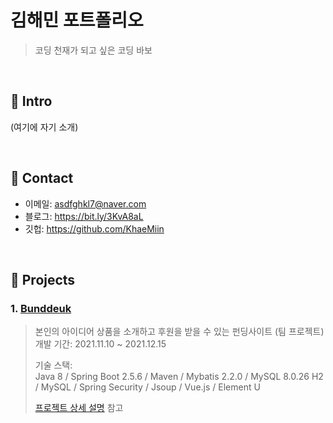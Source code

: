 # 김해민 포트폴리오
>코딩 천재가 되고 싶은 코딩 바보

</br>

## :pushpin: Intro
(여기에 자기 소개)

</br>

## :pushpin: Contact
- 이메일: asdfghkl7@naver.com
- 블로그: https://bit.ly/3KvA8aL
- 깃헙: https://github.com/KhaeMiin

</br>

## :pushpin: Projects
### 1. [Bunddeuk](https://github.com/KhaeMiin/Final_Team_Project)
>본인의 아이디어 상품을 소개하고 후원을 받을 수 있는 펀딩사이트 (팀 프로젝트)  
>개발 기간: 2021.11.10 ~ 2021.12.15  
>  
>기술 스택:  
>Java 8 / Spring Boot 2.5.6 / Maven / Mybatis 2.2.0  / MySQL 8.0.26
>H2 / MySQL / Spring Security / Jsoup / Vue.js / Element U  
>  
>[프로젝트 상세 설명](https://github.com/KhaeMiin/Final_Team_Project) 참고

